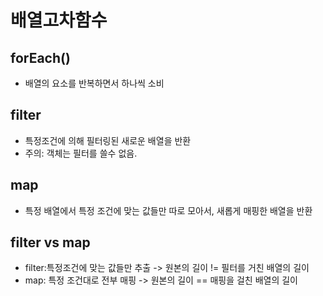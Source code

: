 # 배열고차함수

## forEach()
- 배열의 요소를 반복하면서 하나씩 소비

## filter
- 특정조건에 의해 필터링된 새로운 배열을 반환
- 주의: 객체는 필터를 쓸수 없음.

## map
- 특정 배열에서 특정 조건에 맞는 값들만 따로 모아서, 새롭게 매핑한 배열을 반환

## filter vs map
- filter:특정조건에 맞는 값들만 추출 -> 원본의 길이 != 필터를 거친 배열의 길이
- map: 특정 조건대로 전부 매핑 -> 원본의 길이 == 매핑을 걸친 배열의 길이

